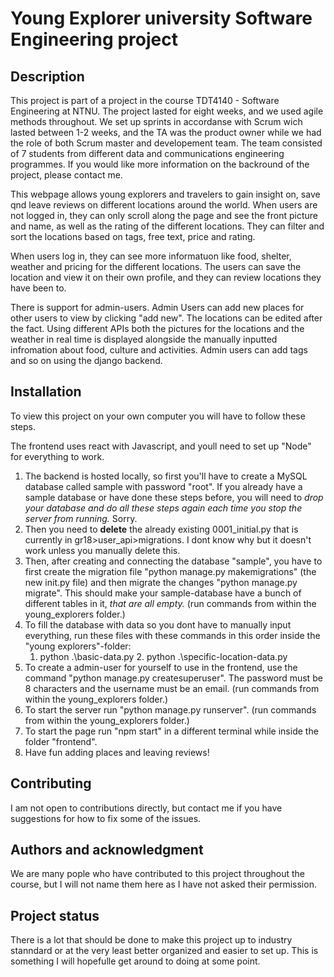 # Young Explorer university Software Engineering project

## Description
This project is part of a project in the course TDT4140 - Software Engineering at NTNU. The project lasted for eight weeks, and we used agile methods throughout. We set up sprints in accordanse with Scrum wich lasted between 1-2 weeks, and the TA was the product owner while we had the role of both Scrum master and developement team. The team consisted of 7 students from different data and communications engineering programmes. If you would like more information on the backround of the project, please contact me.

This webpage allows young explorers and travelers to gain insight on, save qnd leave reviews on different locations around the world. 
When users are not logged in, they can only scroll along the page and see the front picture and name, as well as the rating of the different locations. 
They can filter and sort the locations based on tags, free text, price and rating. 

When users log in, they can see more informatuon like food, shelter, weather and pricing for the different locations.
The users can save the location and view it on their own profile, and they can review locations they have been to. 

There is support for admin-users.
Admin Users can add new places for other users to view by clicking "add new". The locations can be edited after the fact. 
      Using different APIs both the pictures for the locations and the weather in real time is displayed alongside the manually inputted infromation about food, culture and activities. 
      Admin users can add tags and so on using the django backend. 
      

## Installation
To view this project on your own computer you will have to follow these steps. 

The frontend uses react with Javascript, and youll need to set up "Node" for everything to work. 

1. The backend is hosted locally, so first you'll have to create a MySQL database called sample with password "root". If you already have a sample database or have done these steps before, you will need to _drop your database and do all these steps again each time you stop the server from running._ Sorry. 
2. Then you need to **delete** the already existing 0001_initial.py that is currently in gr18>user_api>migrations. I dont know why but it doesn't work unless you manually delete this. 
3. Then, after creating and connecting the database "sample", you have to first create the migration file "python manage.py makemigrations" (the new init.py file) and then migrate the changes "python manage.py migrate". This should make your sample-database have a bunch of different tables in it, _that are all empty._ (run commands from within the young_explorers folder.)
4. To fill the database with data so you dont have to manually input everything, run these files with these commands in this order inside the "young explorers"-folder:
   1. python .\basic-data.py      2. python .\specific-location-data.py
5. To create a admin-user for yourself to use in the frontend, use the command "python manage.py createsuperuser". The password must be 8 characters and the username must be an email. (run commands from within the young_explorers folder.)
6. To start the server run "python manage.py runserver". (run commands from within the young_explorers folder.)
7. To start the page run "npm start" in a different terminal while inside the folder "frontend".
8. Have fun adding places and leaving reviews!


## Contributing
I am not open to contributions directly, but contact me if you have suggestions for how to fix some of the issues. 

## Authors and acknowledgment
We are many pople who have contributed to this project throughout the course, but I will not name them here as I have not asked their permission. 


## Project status
There is a lot that should be done to make this project up to industry stanndard or at the very least better organized and easier to set up. This is something I will hopefulle get around to doing at some point. 
